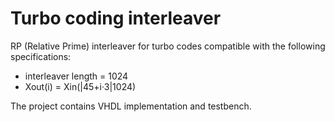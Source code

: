 # Turbo coding interleaver
RP (Relative Prime) interleaver for turbo codes compatible with the following specifications:
- interleaver length = 1024
- Xout(i) = Xin(|45+i·3|1024)

The project contains VHDL implementation and testbench.
